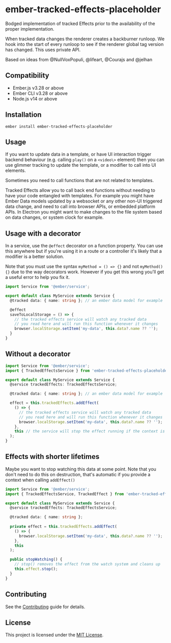 # ember-tracked-effects-placeholder

Bodged implementation of tracked Effects prior to the availability
of the proper implementation.

When tracked data changes the renderer creates a backburner runloop.
We hook into the start of every runloop to see if the renderer global
tag version has changed. This uses private API.

Based on ideas from @NullVoxPopuli, @lifeart, @Courajs and @jelhan

## Compatibility

* Ember.js v3.28 or above
* Ember CLI v3.28 or above
* Node.js v14 or above


## Installation

```
ember install ember-tracked-effects-placeholder
```


## Usage

If you want to update data in a template, or have UI interaction trigger backend
behaviour (e.g. calling `play()` on a `<video\>` element) then you can use glimmer
tracking to update the template, or a modifier to call into UI elements.

Sometimes you need to call functions that are not related to templates.

Tracked Effects allow you to call back end functions without needing to have
your code entangled with templates. For example you might have Ember Data
models updated by a websocket or any other non-UI triggered data change, and
need to call into browser APIs, or embedded platform APIs. In Electron you
might want to make changes to the file system based on data changes, or 
system clock for example. 

## Usage with a decorator

In a service, use the `@effect` decorator on a function property. 
You can use this anywhere but if you're using it in a route or a 
controller it's likely that a modifier is a better solution.

Note that you must use the syntax `myMethod = () => {}` and 
not `myMethod() {}` due to the way decorators work. However
if you get this wrong you'll get a useful error to help you
fix it.

```ts
import Service from '@ember/service';

export default class MyService extends Service {
  @tracked data: { name: string }; // an ember data model for example

  @effect
  saveToLocalStorage = () => {
    // the tracked effects service will watch any tracked data
    // you read here and will run this function whenever it changes
    browser.localStorage.setItem('my-data', this.data?.name ?? '');
  }
}
```

## Without a decorator
```ts
import Service from '@ember/service';
import { TrackedEffectsService } from 'ember-tracked-effects-placeholder';

export default class MyService extends Service {
  @service trackedEffects: TrackedEffectsService;

  @tracked data: { name: string }; // an ember data model for example

  effect = this.trackedEffects.addEffect(
    () => { 
      // the tracked effects service will watch any tracked data
      // you read here and will run this function whenever it changes
      browser.localStorage.setItem('my-data', this.data?.name ?? '');
    },
    this // the service will stop the effect running if the context is destroyed
  );
}
```

## Effects with shorter lifetimes

Maybe you want to stop watching this data at some point.
Note that you don't need to do this on destruction, that's automatic
if you provide a context when calling `addEffect()`

```ts
import Service from '@ember/service';
import { TrackedEffectsService, TrackedEffect } from 'ember-tracked-effects-placeholder';

export default class MyService extends Service {
  @service trackedEffects: TrackedEffectsService;

  @tracked data: { name: string }; 
  
  private effect = this.trackedEffects.addEffect(
    () => { 
      browser.localStorage.setItem('my-data', this.data?.name ?? '');
    },
    this
  );

  public stopWatching() {
    // stop() removes the effect from the watch system and cleans up
    this.effect.stop();
  }
}
```


## Contributing

See the [Contributing](CONTRIBUTING.md) guide for details.


## License

This project is licensed under the [MIT License](LICENSE.md).
